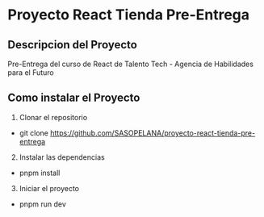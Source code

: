 # Proyecto React Tienda Pre-Entrega

## Descripcion del Proyecto

Pre-Entrega del curso de React de Talento Tech - Agencia de Habilidades para el Futuro

## Como instalar el Proyecto

1. Clonar el repositorio

- git clone https://github.com/SASOPELANA/proyecto-react-tienda-pre-entrega

2. Instalar las dependencias

- pnpm install

3. Iniciar el proyecto

- pnpm run dev
